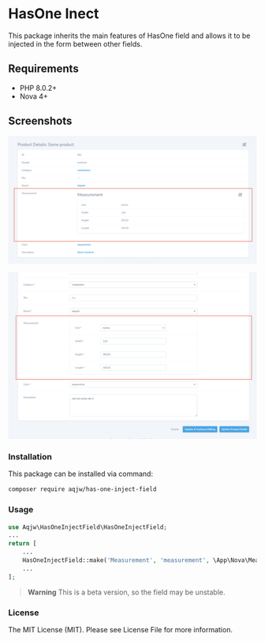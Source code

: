 # HasOne Inect

This package inherits the main features of HasOne field and allows it to be injected in the form between other fields.

## Requirements

- PHP 8.0.2+
- Nova 4+

## Screenshots

![Detail View](demo/detail.png)

![Form View](demo/form.png)

### Installation

This package can be installed via command:

```bash
composer require aqjw/has-one-inject-field
```

### Usage

```php
use Aqjw\HasOneInjectField\HasOneInjectField;
...
return [
    ...
    HasOneInjectField::make('Measurement', 'measurement', \App\Nova\Measurement::class),
    ...
];
```

> **Warning**
> This is a beta version, so the field may be unstable.

### License

The MIT License (MIT). Please see License File for more information.
